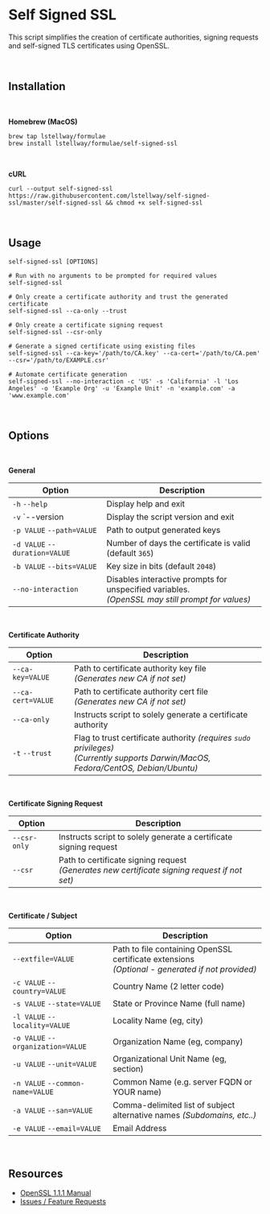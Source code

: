# Self Signed SSL

This script simplifies the creation of certificate authorities, signing requests and self-signed TLS certificates using OpenSSL.

<br />

## Installation

<br />

**Homebrew (MacOS)**

```
brew tap lstellway/formulae
brew install lstellway/formulae/self-signed-ssl
```

<br />

**cURL**

```
curl --output self-signed-ssl https://raw.githubusercontent.com/lstellway/self-signed-ssl/master/self-signed-ssl && chmod +x self-signed-ssl
```

<br />

## Usage

```shell
self-signed-ssl [OPTIONS]

# Run with no arguments to be prompted for required values
self-signed-ssl

# Only create a certificate authority and trust the generated certificate
self-signed-ssl --ca-only --trust

# Only create a certificate signing request
self-signed-ssl --csr-only

# Generate a signed certificate using existing files
self-signed-ssl --ca-key='/path/to/CA.key' --ca-cert='/path/to/CA.pem' --csr='/path/to/EXAMPLE.csr'

# Automate certificate generation
self-signed-ssl --no-interaction -c 'US' -s 'California' -l 'Los Angeles' -o 'Example Org' -u 'Example Unit' -n 'example.com' -a 'www.example.com'
```

<br />

## Options

<br />

**General**

| Option                        | Description                                                                                           |
| ----------------------------- | ----------------------------------------------------------------------------------------------------- |
| `-h` `--help`                 | Display help and exit                                                                                 |
| `-v` `--version               | Display the script version and exit                                                                   |
| `-p VALUE` `--path=VALUE`     | Path to output generated keys                                                                         |
| `-d VALUE` `--duration=VALUE` | Number of days the certificate is valid (default `365`)                                               |
| `-b VALUE` `--bits=VALUE`     | Key size in bits (default `2048`)                                                                     |
| `--no-interaction`            | Disables interactive prompts for unspecified variables. <br />_(OpenSSL may still prompt for values)_ |

<br />

**Certificate Authority**

| Option            | Description                                                                                                                               |
| ----------------- | ----------------------------------------------------------------------------------------------------------------------------------------- |
| `--ca-key=VALUE`  | Path to certificate authority key file <br/>_(Generates new CA if not set)_                                                               |
| `--ca-cert=VALUE` | Path to certificate authority cert file <br />_(Generates new CA if not set)_                                                             |
| `--ca-only`       | Instructs script to solely generate a certificate authority                                                                               |
| `-t` `--trust`    | Flag to trust certificate authority _(requires `sudo` privileges)_<br />_(Currently supports Darwin/MacOS, Fedora/CentOS, Debian/Ubuntu)_ |

<br />

**Certificate Signing Request**

| Option       | Description                                                                                        |
| ------------ | -------------------------------------------------------------------------------------------------- |
| `--csr-only` | Instructs script to solely generate a certificate signing request                                  |
| `--csr`      | Path to certificate signing request <br />_(Generates new certificate signing request if not set)_ |

<br />

**Certificate / Subject**

| Option                            | Description                                                                                          |
| --------------------------------- | ---------------------------------------------------------------------------------------------------- |
| `--extfile=VALUE`                 | Path to file containing OpenSSL certificate extensions<br />_(Optional - generated if not provided)_ |
| `-c VALUE` `--country=VALUE`      | Country Name (2 letter code)                                                                         |
| `-s VALUE` `--state=VALUE`        | State or Province Name (full name)                                                                   |
| `-l VALUE` `--locality=VALUE`     | Locality Name (eg, city)                                                                             |
| `-o VALUE` `--organization=VALUE` | Organization Name (eg, company)                                                                      |
| `-u VALUE` `--unit=VALUE`         | Organizational Unit Name (eg, section)                                                               |
| `-n VALUE` `--common-name=VALUE`  | Common Name (e.g. server FQDN or YOUR name)                                                          |
| `-a VALUE` `--san=VALUE`          | Comma-delimited list of subject alternative names _(Subdomains, etc..)_                              |
| `-e VALUE` `--email=VALUE`        | Email Address                                                                                        |

<br />

## Resources

-   [OpenSSL 1.1.1 Manual](https://www.openssl.org/docs/man1.1.1/man1/)
-   [Issues / Feature Requests](https://github.com/lstellway/self-signed-ssl/issues)
